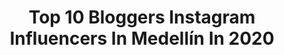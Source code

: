 ---
title: Top 10 Bloggers Instagram Influencers In Medellín In 2020
description: >-
  Find top bloggers Instagram influencers in Medellín in 2020. Most popular hashtags: #love #quedateencasa #blogger #fashion.
platform: Instagram
profiles:
  - username: "carogallegoca"
    fullname: >-
      Caro Gallego Ca.
    location: "Colombia"
    followers: 31702
    engagement: 263
    commentsToLikes: 0.021529
    id: ck5qaczd5fr190i11fj3cjksh
    verified: false
    hashtags: ""
  - username: "senor.viajero"
    fullname: >-
      Señor Viajero
    location: "Colombia"
    followers: 16342
    engagement: 956
    commentsToLikes: 0.117252
    id: ck5hrs6icvdyt0i1172mzn954
    verified: false
    hashtags: "#charala, #jurassicpark, #lagoon, #neon"
  - username: "chdermatologia"
    fullname: >-
      CLAUDIA HERNÁNDEZ
    location: "Colombia"
    followers: 74191
    engagement: 223
    commentsToLikes: 0.017538
    id: ck0w71ryubc2d0i19xvjyd5io
    verified: false
    hashtags: "#acnetreatment, #usesunscreen, #pesas, #liderazgo"
  - username: "dd.rm"
    fullname: >-
      𝑫𝒊𝒅𝒊  𝑹𝒐𝒅𝒓𝒊́𝒈𝒖𝒆𝒛
    location: "Colombia"
    followers: 18642
    engagement: 622
    commentsToLikes: 0.048382
    id: ck9has8yzdw4r0j78jiu8f2rf
    verified: false
    hashtags: "#diadelatierra, #gratitud, #bonatarda, #blackandwhite"
  - username: "thebigbrowneyes"
    fullname: >-
      Ana Lucia Gutierrez
    location: "Colombia"
    followers: 46604
    engagement: 381
    commentsToLikes: 0.055322
    id: ck0uaqsdncyac0i19ic7mpq4m
    verified: false
    hashtags: "#madeinbolivia, #thebigbrowneyes, #pink, #nycstrong"
  - username: "maclablog"
    fullname: >-
      Macla 💖 Marcela McCausland
    location: "Colombia"
    followers: 75880
    engagement: 303
    commentsToLikes: 0.217005
    id: ck0uabmgibsav0i19yykzcuum
    verified: true
    hashtags: "#outfitinspiration, #cat, #dolcegustopatrocinado, #tendenciadelasema"
  - username: "paokatan"
    fullname: >-
      Paola Katan
    location: "Colombia"
    followers: 14657
    engagement: 347
    commentsToLikes: 0.064605
    id: ck15u84ublvw30i19laidux05
    verified: false
    hashtags: "#elegant, #tranquilidad, #coronavirus, #usocorrectores"
  - username: "carogallegoca"
    fullname: >-
      Caro Gallego Ca.
    location: "Colombia"
    followers: 31702
    engagement: 263
    commentsToLikes: 0.021529
    id: ck5qaczd5fr190i11fj3cjksh
    verified: false
    hashtags: ""
  - username: "leplumeti"
    fullname: >-
      L e   P l u m e t i  💗💗
    location: "Colombia"
    followers: 37990
    engagement: 152
    commentsToLikes: 0.028712
    id: ck6tiufdl1g8x0j71i98wnrb9
    verified: false
    hashtags: "#muerodeamor, #bodasconencanto, #comunion, #fashionkids"
  - username: "giannimichielin"
    fullname: >-
      Giannina Michielin Roa
    location: "Colombia"
    followers: 39018
    engagement: 133
    commentsToLikes: 0.115684
    id: ck0w3n7rnu9n80i19d99jvcmt
    verified: false
    hashtags: "#endlesslove, #cocacolalover, #yocreoencali, #amor"
---